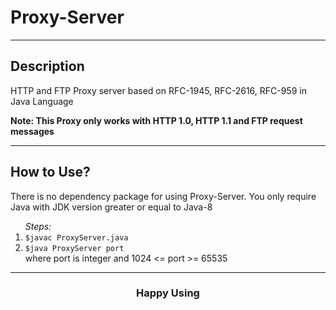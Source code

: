 <h1>Proxy-Server</h1>
<hr/>
<h2>Description </h2>
<p>HTTP and FTP Proxy server based on RFC-1945, RFC-2616, RFC-959 in Java Language</p>
<strong>Note: This Proxy only works with HTTP 1.0, HTTP 1.1 and FTP request messages</strong>
<hr/>
<h2>How to Use?</h2>
<p>There is no dependency package for using Proxy-Server. You only require Java with JDK version greater or equal to Java-8</p>
<ol><em>Steps:</em>
  <li><code>$javac ProxyServer.java</code></li>
  <li><code>$java ProxyServer port</code><br/>where port is integer and 1024 &lt;= port &gt;= 65535</li>
</ol>
<hr/>
<h3 align='center'>Happy Using</h3>
